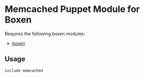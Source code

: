 # Memcached Puppet Module for Boxen

Requires the following boxen modules:

* [boxen](https://github.com/boxen/puppet-boxen)

## Usage

```puppet
include memcached
```
